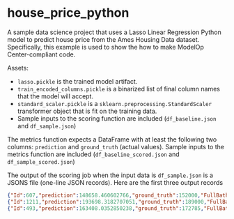 # house_price_python

A sample data science project that uses a Lasso Linear Regression Python model to predict house price from the Ames Housing Data dataset. Specifically, this example is used to show the how to make ModelOp Center-compliant code.


Assets:
- `lasso.pickle` is the trained model artifact.
- `train_encoded_columns.pickle` is a binarized list of final column names that the model will accept.
- `standard_scaler.pickle` is a `sklearn.preprocessing.StandardScaler` transformer object that is fit on the training data.  
- Sample inputs to the scoring function are included (`df_baseline.json` and `df_sample.json`)

The metrics function expects a DataFrame with at least the following two columns: `prediction` and `ground_truth` (actual values).
Sample inputs to the metrics function are included (`df_baseline_scored.json` and `df_sample_scored.json`)

The output of the scoring job when the input data is `df_sample.json` is a JSONS file (one-line JSON records). Here are the first three output records
```json
{"Id":607,"prediction":148658.460602766,"ground_truth":152000,"FullBath":1,"1stFlrSF":1040,"TotalBsmtSF":1040,"BsmtQual":"Gd","GarageArea":576,"GarageCars":2,"KitchenQual":"Gd","ExterQual":"TA","GrLivArea":1040,"OverallQual":5}
{"Id":1211,"prediction":193698.3182707051,"ground_truth":189000,"FullBath":2,"1stFlrSF":1055,"TotalBsmtSF":1055,"BsmtQual":"Gd","GarageArea":462,"GarageCars":2,"KitchenQual":"Gd","ExterQual":"Gd","GrLivArea":1845,"OverallQual":6}
{"Id":493,"prediction":163408.0352850238,"ground_truth":172785,"FullBath":2,"1stFlrSF":728,"TotalBsmtSF":728,"BsmtQual":"Gd","GarageArea":429,"GarageCars":2,"KitchenQual":"TA","ExterQual":"Gd","GrLivArea":1456,"OverallQual":6}
```
